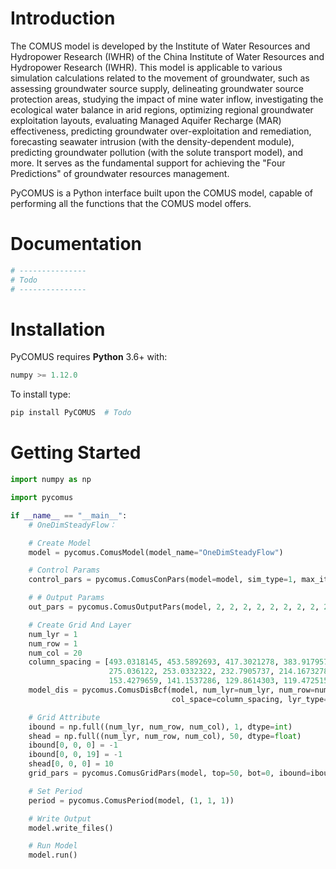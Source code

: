 # Introduction

The COMUS model is developed by the Institute of Water Resources and Hydropower Research (IWHR) of the China Institute of Water Resources and Hydropower Research (IWHR). This model is applicable to various simulation calculations related to the movement of groundwater, such as assessing groundwater source supply, delineating groundwater source protection areas, studying the impact of mine water inflow, investigating the ecological water balance in arid regions, optimizing regional groundwater exploitation layouts, evaluating Managed Aquifer Recharge (MAR) effectiveness, predicting groundwater over-exploitation and remediation, forecasting seawater intrusion (with the density-dependent module), predicting groundwater pollution (with the solute transport model), and more. It serves as the fundamental support for achieving the "Four Predictions" of groundwater resources management.

PyCOMUS is a Python interface built upon the COMUS model, capable of performing all the functions that the COMUS model offers.



# Documentation

```python
# ---------------
# Todo
# --------------- 
```



# Installation

PyCOMUS requires **Python** 3.6+ with:

```python
numpy >= 1.12.0
```

To install type:

```bash
pip install PyCOMUS  # Todo
```



# Getting Started

```python
import numpy as np

import pycomus

if __name__ == "__main__":
    # OneDimSteadyFlow：

    # Create Model
    model = pycomus.ComusModel(model_name="OneDimSteadyFlow")

    # Control Params
    control_pars = pycomus.ComusConPars(model=model, sim_type=1, max_iter=10000)

    # # Output Params
    out_pars = pycomus.ComusOutputPars(model, 2, 2, 2, 2, 2, 2, 2, 2, 2, 2, 2, 2, 2, 2)

    # Create Grid And Layer
    num_lyr = 1
    num_row = 1
    num_col = 20
    column_spacing = [493.0318145, 453.5892693, 417.3021278, 383.9179575, 353.2045209, 324.9481593, 298.9523065,
                      275.036122, 253.0332322, 232.7905737, 214.1673278, 197.0339415, 181.2712262, 166.7695281,
                      153.4279659, 141.1537286, 129.8614303, 119.4725159, 109.9147146, 101.1215374]
    model_dis = pycomus.ComusDisBcf(model, num_lyr=num_lyr, num_row=num_row, num_col=num_col, row_space=50,
                                    col_space=column_spacing, lyr_type=[1], lyr_trpy=[1.0], x_coord=-125)

    # Grid Attribute
    ibound = np.full((num_lyr, num_row, num_col), 1, dtype=int)
    shead = np.full((num_lyr, num_row, num_col), 50, dtype=float)
    ibound[0, 0, 0] = -1
    ibound[0, 0, 19] = -1
    shead[0, 0, 0] = 10
    grid_pars = pycomus.ComusGridPars(model, top=50, bot=0, ibound=ibound, kx=1, shead=shead)

    # Set Period
    period = pycomus.ComusPeriod(model, (1, 1, 1))

    # Write Output
    model.write_files()

    # Run Model
    model.run()
```
